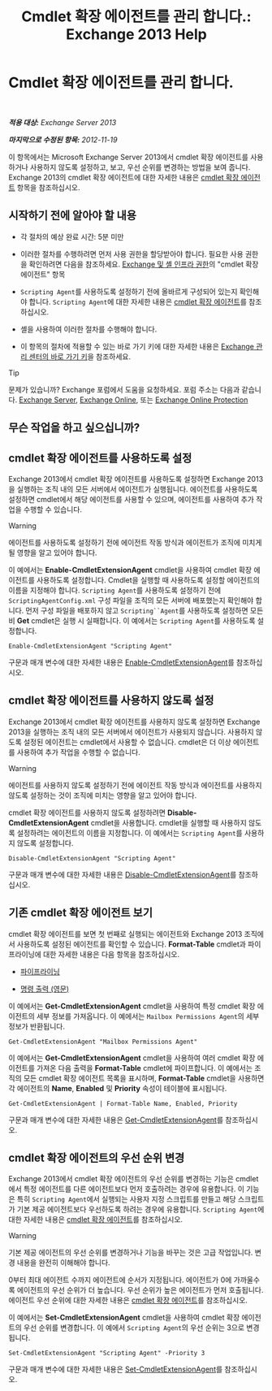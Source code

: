 ﻿---
title: 'Cmdlet 확장 에이전트를 관리 합니다.: Exchange 2013 Help'
TOCTitle: Cmdlet 확장 에이전트를 관리 합니다.
ms:assetid: 9141b3cb-ad13-4415-be2f-aa89f91445f5
ms:mtpsurl: https://technet.microsoft.com/ko-kr/library/Dd298143(v=EXCHG.150)
ms:contentKeyID: 50556037
ms.date: 05/22/2018
mtps_version: v=EXCHG.150
ms.translationtype: MT
---

# Cmdlet 확장 에이전트를 관리 합니다.

 

_**적용 대상:** Exchange Server 2013_

_**마지막으로 수정된 항목:** 2012-11-19_

이 항목에서는 Microsoft Exchange Server 2013에서 cmdlet 확장 에이전트를 사용하거나 사용하지 않도록 설정하고, 보고, 우선 순위를 변경하는 방법을 보여 줍니다. Exchange 2013의 cmdlet 확장 에이전트에 대한 자세한 내용은 [cmdlet 확장 에이전트](cmdlet-extension-agents-exchange-2013-help.md) 항목을 참조하십시오.

## 시작하기 전에 알아야 할 내용

  - 각 절차의 예상 완료 시간: 5분 미만

  - 이러한 절차를 수행하려면 먼저 사용 권한을 할당받아야 합니다. 필요한 사용 권한을 확인하려면 다음을 참조하세요. [Exchange 및 셸 인프라 권한](exchange-and-shell-infrastructure-permissions-exchange-2013-help.md)의 "cmdlet 확장 에이전트" 항목

  - `Scripting Agent`를 사용하도록 설정하기 전에 올바르게 구성되어 있는지 확인해야 합니다. `Scripting Agent`에 대한 자세한 내용은 [cmdlet 확장 에이전트](cmdlet-extension-agents-exchange-2013-help.md)를 참조하십시오.

  - 셸을 사용하여 이러한 절차를 수행해야 합니다.

  - 이 항목의 절차에 적용할 수 있는 바로 가기 키에 대한 자세한 내용은 [Exchange 관리 센터의 바로 가기 키](keyboard-shortcuts-in-the-exchange-admin-center-exchange-online-protection-help.md)을 참조하세요.


> [!TIP]
> 문제가 있습니까? Exchange 포럼에서 도움을 요청하세요. 포럼 주소는 다음과 같습니다. <A href="https://go.microsoft.com/fwlink/p/?linkid=60612">Exchange Server</A>, <A href="https://go.microsoft.com/fwlink/p/?linkid=267542">Exchange Online</A>, 또는 <A href="https://go.microsoft.com/fwlink/p/?linkid=285351">Exchange Online Protection</A>



## 무슨 작업을 하고 싶으십니까?

## cmdlet 확장 에이전트를 사용하도록 설정

Exchange 2013에서 cmdlet 확장 에이전트를 사용하도록 설정하면 Exchange 2013을 실행하는 조직 내의 모든 서버에서 에이전트가 실행됩니다. 에이전트를 사용하도록 설정하면 cmdlet에서 해당 에이전트를 사용할 수 있으며, 에이전트를 사용하여 추가 작업을 수행할 수 있습니다.


> [!WARNING]
> 에이전트를 사용하도록 설정하기 전에 에이전트 작동 방식과 에이전트가 조직에 미치게 될 영향을 알고 있어야 합니다.



이 예에서는 **Enable-CmdletExtensionAgent** cmdlet을 사용하여 cmdlet 확장 에이전트를 사용하도록 설정합니다. Cmdlet을 실행할 때 사용하도록 설정할 에이전트의 이름을 지정해야 합니다. `Scripting Agent`를 사용하도록 설정하기 전에 `ScriptingAgentConfig.xml` 구성 파일을 조직의 모든 서버에 배포했는지 확인해야 합니다. 먼저 구성 파일을 배포하지 않고 `Scripting``Agent`를 사용하도록 설정하면 모든 비 **Get** cmdlet은 실행 시 실패합니다. 이 예에서는 `Scripting Agent`를 사용하도록 설정합니다.

    Enable-CmdletExtensionAgent "Scripting Agent"

구문과 매개 변수에 대한 자세한 내용은 [Enable-CmdletExtensionAgent](https://technet.microsoft.com/ko-kr/library/dd335192\(v=exchg.150\))를 참조하십시오.

## cmdlet 확장 에이전트를 사용하지 않도록 설정

Exchange 2013에서 cmdlet 확장 에이전트를 사용하지 않도록 설정하면 Exchange 2013을 실행하는 조직 내의 모든 서버에서 에이전트가 사용되지 않습니다. 사용하지 않도록 설정된 에이전트는 cmdlet에서 사용할 수 없습니다. cmdlet은 더 이상 에이전트를 사용하여 추가 작업을 수행할 수 없습니다.


> [!WARNING]
> 에이전트를 사용하지 않도록 설정하기 전에 에이전트 작동 방식과 에이전트를 사용하지 않도록 설정하는 것이 조직에 미치는 영향을 알고 있어야 합니다.



cmdlet 확장 에이전트를 사용하지 않도록 설정하려면 **Disable-CmdletExtensionAgent** cmdlet을 사용합니다. cmdlet을 실행할 때 사용하지 않도록 설정하려는 에이전트의 이름을 지정합니다. 이 예에서는 `Scripting Agent`를 사용하지 않도록 설정합니다.

    Disable-CmdletExtensionAgent "Scripting Agent"

구문과 매개 변수에 대한 자세한 내용은 [Disable-CmdletExtensionAgent](https://technet.microsoft.com/ko-kr/library/dd298132\(v=exchg.150\))를 참조하십시오.

## 기존 cmdlet 확장 에이전트 보기

cmdlet 확장 에이전트를 보면 첫 번째로 실행되는 에이전트와 Exchange 2013 조직에서 사용하도록 설정된 에이전트를 확인할 수 있습니다. **Format-Table** cmdlet과 파이프라이닝에 대한 자세한 내용은 다음 항목을 참조하십시오.

  - [파이프라이닝](https://technet.microsoft.com/ko-kr/library/aa998260\(v=exchg.150\))

  - [명령 출력 (영문)](working-with-command-output-exchange-2013-help.md)

이 예에서는 **Get-CmdletExtensionAgent** cmdlet을 사용하여 특정 cmdlet 확장 에이전트의 세부 정보를 가져옵니다. 이 예에서는 `Mailbox Permissions Agent`의 세부 정보가 반환됩니다.

    Get-CmdletExtensionAgent "Mailbox Permissions Agent"

이 예에서는 **Get-CmdletExtensionAgent** cmdlet을 사용하여 여러 cmdlet 확장 에이전트를 가져온 다음 출력을 **Format-Table** cmdlet에 파이프합니다. 이 예에서는 조직의 모든 cmdlet 확장 에이전트 목록을 표시하며, **Format-Table** cmdlet을 사용하면 각 에이전트의 **Name**, **Enabled** 및 **Priority** 속성이 테이블에 표시됩니다.

    Get-CmdletExtensionAgent | Format-Table Name, Enabled, Priority

구문과 매개 변수에 대한 자세한 내용은 [Get-CmdletExtensionAgent](https://technet.microsoft.com/ko-kr/library/dd297946\(v=exchg.150\))를 참조하십시오.

## cmdlet 확장 에이전트의 우선 순위 변경

Exchange 2013에서 cmdlet 확장 에이전트의 우선 순위를 변경하는 기능은 cmdlet에서 특정 에이전트를 다른 에이전트보다 먼저 호출하려는 경우에 유용합니다. 이 기능은 특히 `Scripting Agent`에서 실행되는 사용자 지정 스크립트를 만들고 해당 스크립트가 기본 제공 에이전트보다 우선하도록 하려는 경우에 유용합니다. `Scripting Agent`에 대한 자세한 내용은 [cmdlet 확장 에이전트](cmdlet-extension-agents-exchange-2013-help.md)를 참조하십시오.


> [!WARNING]
> 기본 제공 에이전트의 우선 순위를 변경하거나 기능을 바꾸는 것은 고급 작업입니다. 변경 내용을 완전히 이해해야 합니다.



0부터 최대 에이전트 수까지 에이전트에 순서가 지정됩니다. 에이전트가 0에 가까울수록 에이전트의 우선 순위가 더 높습니다. 우선 순위가 높은 에이전트가 먼저 호출됩니다. 에이전트 우선 순위에 대한 자세한 내용은 [cmdlet 확장 에이전트](cmdlet-extension-agents-exchange-2013-help.md)를 참조하십시오.

이 예에서는 **Set-CmdletExtensionAgent** cmdlet을 사용하여 cmdlet 확장 에이전트의 우선 순위를 변경합니다. 이 예에서 `Scripting Agent`의 우선 순위는 3으로 변경됩니다.

    Set-CmdletExtensionAgent "Scripting Agent" -Priority 3

구문과 매개 변수에 대한 자세한 내용은 [Set-CmdletExtensionAgent](https://technet.microsoft.com/ko-kr/library/dd335175\(v=exchg.150\))를 참조하십시오.

